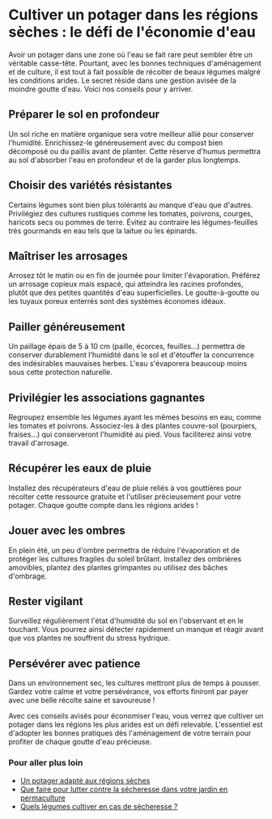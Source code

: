 # Cultiver un potager dans les régions sèches : le défi de l'économie d'eau  

Avoir un potager dans une zone où l'eau se fait rare peut sembler être un véritable casse-tête. Pourtant, avec les bonnes techniques d'aménagement et de culture, il est tout à fait possible de récolter de beaux légumes malgré les conditions arides. Le secret réside dans une gestion avisée de la moindre goutte d'eau. Voici nos conseils pour y arriver.

## Préparer le sol en profondeur

Un sol riche en matière organique sera votre meilleur allié pour conserver l'humidité. Enrichissez-le généreusement avec du compost bien décomposé ou du paillis avant de planter. Cette réserve d'humus permettra au sol d'absorber l'eau en profondeur et de la garder plus longtemps.

## Choisir des variétés résistantes  

Certains légumes sont bien plus tolérants au manque d'eau que d'autres. Privilégiez des cultures rustiques comme les tomates, poivrons, courges, haricots secs ou pommes de terre. Évitez au contraire les légumes-feuilles très gourmands en eau tels que la laitue ou les épinards.

## Maîtriser les arrosages

Arrosez tôt le matin ou en fin de journée pour limiter l'évaporation. Préférez un arrosage copieux mais espacé, qui atteindra les racines profondes, plutôt que des petites quantités d'eau superficielles. Le goutte-à-goutte ou les tuyaux poreux enterrés sont des systèmes économes idéaux.

## Pailler généreusement

Un paillage épais de 5 à 10 cm (paille, écorces, feuilles...) permettra de conserver durablement l'humidité dans le sol et d'étouffer la concurrence des indésirables mauvaises herbes. L'eau s'évaporera beaucoup moins sous cette protection naturelle.  

## Privilégier les associations gagnantes

Regroupez ensemble les légumes ayant les mêmes besoins en eau, comme les tomates et poivrons. Associez-les à des plantes couvre-sol (pourpiers, fraises...) qui conserveront l'humidité au pied. Vous faciliterez ainsi votre travail d'arrosage.

## Récupérer les eaux de pluie

Installez des récupérateurs d'eau de pluie reliés à vos gouttières pour récolter cette ressource gratuite et l'utiliser précieusement pour votre potager. Chaque goutte compte dans les régions arides !

## Jouer avec les ombres

En plein été, un peu d'ombre permettra de réduire l'évaporation et de protéger les cultures fragiles du soleil brûlant. Installez des ombrières amovibles, plantez des plantes grimpantes ou utilisez des bâches d'ombrage.

## Rester vigilant

Surveillez régulièrement l'état d'humidité du sol en l'observant et en le touchant. Vous pourrez ainsi détecter rapidement un manque et réagir avant que vos plantes ne souffrent du stress hydrique.  

## Persévérer avec patience

Dans un environnement sec, les cultures mettront plus de temps à pousser. Gardez votre calme et votre persévérance, vos efforts finiront par payer avec une belle récolte saine et savoureuse !

Avec ces conseils avisés pour économiser l'eau, vous verrez que cultiver un potager dans les régions les plus arides est un défi relevable. L'essentiel est d'adopter les bonnes pratiques dès l'aménagement de votre terrain pour profiter de chaque goutte d'eau précieuse.

### Pour aller plus loin

- [Un potager adapté aux régions sèches](https://www.rustica.fr/outils-et-gestes-jardiniers/amenager-son-potager-region-seche,345.html)
- [Que faire pour lutter contre la sécheresse dans votre jardin en permaculture](https://www.permaculturedesign.fr/jardin-permaculture-sans-eau-secheresse/) 
- [Quels légumes cultiver en cas de sècheresse ?](https://www.graines-semences.com/actualites/3047-legumes-cultiver-potager-varietes-secheresse-canicule-belgique.html)